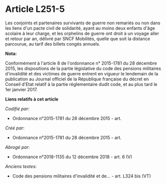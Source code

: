 # Article L251-5

Les conjoints et partenaires survivants de guerre non remariés ou non dans les liens d'un pacte civil de solidarité, ayant au
moins deux enfants d'âge scolaire à leur charge, et les orphelins de guerre ont droit à un voyage aller et retour par an,
délivré par SNCF Mobilités, quelle que soit la distance parcourue, au tarif des billets congés annuels.

**Nota:**

Conformément à l'article 8 de l'ordonnance n° 2015-1781 du 28 décembre 2015, les dispositions de la partie législative du
code des pensions militaires d'invalidité et des victimes de guerre entrent en vigueur le lendemain de la publication au
Journal officiel de la République française du décret en Conseil d'Etat relatif à la partie réglementaire dudit code, et au
plus tard le 1er janvier 2017.

**Liens relatifs à cet article**

_Codifié par_:

  - Ordonnance n°2015-1781 du 28 décembre 2015 - art.

_Créé par_:

  - Ordonnance n°2015-1781 du 28 décembre 2015 - art.

_Abrogé par_:

  - Ordonnance n°2018-1135 du 12 décembre 2018 - art. 6 (V)

_Anciens textes_:

  - Code des pensions militaires d'invalidité et de... - art. L324 bis (VT)

